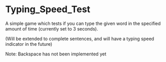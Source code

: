 # Typing_Speed_Test
A simple game which tests if you can type the given word in the specified amount of time (currently set to 3 seconds).

(Will be extended to complete sentences, and will have a typing speed indicator in the future)

Note: Backspace has not been implemented yet
